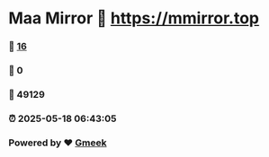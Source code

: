 # Maa Mirror :link: https://mmirror.top 
### :page_facing_up: [16](https://mmirror.top/tag.html) 
### :speech_balloon: 0 
### :hibiscus: 49129 
### :alarm_clock: 2025-05-18 06:43:05 
### Powered by :heart: [Gmeek](https://github.com/Meekdai/Gmeek)
